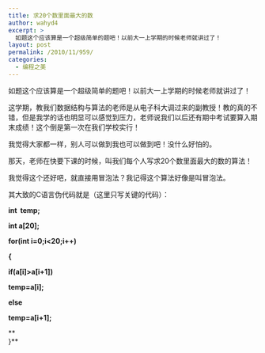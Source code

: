 ```yaml
---
title: 求20个数里面最大的数
author: wahyd4
excerpt: >
  如题这个应该算是一个超级简单的题吧！以前大一上学期的时候老师就讲过了！
layout: post
permalink: /2010/11/959/
categories:
  - 编程之美
---
```

如题这个应该算是一个超级简单的题吧！以前大一上学期的时候老师就讲过了！

这学期，教我们数据结构与算法的老师是从电子科大调过来的副教授！教的真的不错，但是我学的话也明显可以感觉到压力，老师说我们以后还有期中考试要算入期末成绩！这个倒是第一次在我们学校实行！

我觉得大家都一样，别人可以做到我也可以做到吧！没什么好怕的。

那天，老师在快要下课的时候，叫我们每个人写求20个数里面最大的数的算法！

我觉得这个还好吧，就直接用冒泡法？我记得这个算法好像是叫冒泡法。

其大致的C语言伪代码就是（这里只写关键的代码）：

**int  temp;**

**int a[20];**

**for(int i=0;i<20;i++)**

**{**

**if(a[i]>a[i+1])**

**temp=a[i];**

**else**

**temp=a[i+1];**

**  
}**